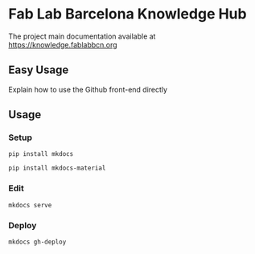 # Fab Lab Barcelona Knowledge Hub

The project main documentation available at https://knowledge.fablabbcn.org

## Easy Usage

Explain how to use the Github front-end directly

## Usage

### Setup

`pip install mkdocs`

`pip install mkdocs-material`

### Edit

`mkdocs serve`

### Deploy

`mkdocs gh-deploy`